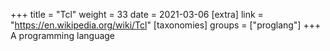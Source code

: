 +++
title = "Tcl"
weight = 33
date = 2021-03-06
[extra]
link = "https://en.wikipedia.org/wiki/Tcl"
[taxonomies]
groups = ["proglang"]
+++
A programming language

